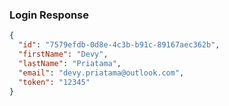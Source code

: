 ### Login Response

```json
{
  "id": "7579efdb-0d8e-4c3b-b91c-89167aec362b",
  "firstName": "Devy",
  "lastName": "Priatama",
  "email": "devy.priatama@outlook.com",
  "token": "12345"
}
```
